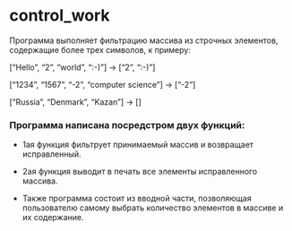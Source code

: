 # control_work

Программа выполняет фильтрацию массива из строчных элементов, содержащие более трех символов, к примеру: 

[“Hello”, “2”, “world”, “:-)”] → [“2”, “:-)”]

[“1234”, “1567”, “-2”, “computer science”] → [“-2”]

[“Russia”, “Denmark”, “Kazan”] → []

### Программа написана посредстром двух функций:

* 1ая функция фильтрует принимаемый массив и возвращает исправленный.

* 2ая функция выводит в печать все элементы исправленного массива.

* Также программа состоит из вводной части, позволяющая пользователю самому выбрать количество элементов в массиве и их содержание.